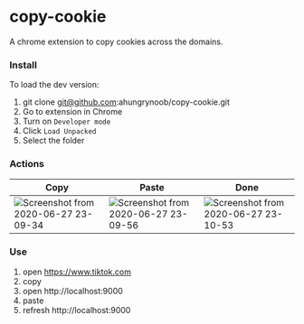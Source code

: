 # copy-cookie

A chrome extension to copy cookies across the domains.

### Install

To load the dev version:

1. git clone git@github.com:ahungrynoob/copy-cookie.git
2. Go to extension in Chrome
3. Turn on `Developer mode`
4. Click `Load Unpacked`
5. Select the folder

### Actions

| Copy                                                                                                                                         | Paste                                                                                                                                        | Done                                                                                                                                         |
| -------------------------------------------------------------------------------------------------------------------------------------------- | -------------------------------------------------------------------------------------------------------------------------------------------- | -------------------------------------------------------------------------------------------------------------------------------------------- |
| ![Screenshot from 2020-06-27 23-09-34](https://user-images.githubusercontent.com/20407975/85928905-52ca8800-b8ce-11ea-9499-51b83429fb36.png) | ![Screenshot from 2020-06-27 23-09-56](https://user-images.githubusercontent.com/20407975/85928906-53fbb500-b8ce-11ea-84c3-37f5e5d5f79a.png) | ![Screenshot from 2020-06-27 23-10-53](https://user-images.githubusercontent.com/20407975/85928907-55c57880-b8ce-11ea-9026-7dfd318da39c.png) |

### Use

1. open https://www.tiktok.com
2. copy
3. open http://localhost:9000
4. paste
5. refresh http://localhost:9000
